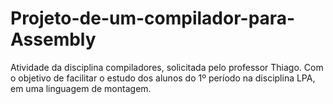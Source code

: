 # Projeto-de-um-compilador-para-Assembly
Atividade da disciplina compiladores, solicitada pelo professor Thiago. Com o objetivo de facilitar o estudo dos alunos do 1º período na disciplina LPA, em uma linguagem de montagem.
